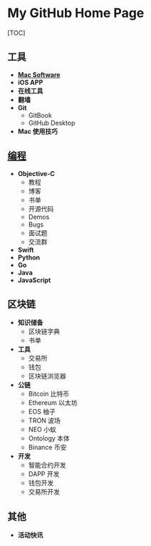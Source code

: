 
# My GitHub Home Page

[TOC]

## 工具

* **[Mac Software](https://github.com/ciyaer/MyGitHubPages/tree/master/My%20GitHub%20Home%20Page/工具/Mac%20Software)**
* **iOS APP**
* **在线工具**
* **翻墙**
* **Git**
    * GitBook
    * GitHub Desktop
* **Mac 使用技巧**


## [编程](https://github.com/ciyaer/MyGitHubPages/tree/master/My%20GitHub%20Home%20Page/编程)

* **Objective-C**
    * 教程
    * 博客
    * 书单
    * 开源代码
    * Demos
    * Bugs
    * 面试题
    * 交流群
* **Swift**
* **Python**
* **Go**
* **Java**
* **JavaScript**


## 区块链

* **知识储备**
    * 区块链字典
    * 书单
* **工具**
    * 交易所
    * 钱包
    * 区块链浏览器
* **公链**
    * Bitcoin 比特币
    * Ethereum 以太坊
    * EOS 柚子
    * TRON 波场
    * NEO 小蚁
    * Ontology 本体
    * Binance 币安
* **开发**
    * 智能合约开发
    * DAPP 开发
    * 钱包开发
    * 交易所开发


## 其他

* **活动快讯**



